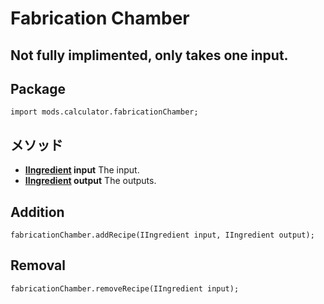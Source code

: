 # Fabrication Chamber
## Not fully implimented, only takes one input.

## Package
```zenscript
import mods.calculator.fabricationChamber;
```

## メソッド
- **[IIngredient](/Vanilla/Variable_Types/IIngredient/) input** The input.
- **[IIngredient](/Vanilla/Variable_Types/IIngredient/) output** The outputs.


## Addition
```zenscript
fabricationChamber.addRecipe(IIngredient input, IIngredient output);
```

## Removal
```zenscript
fabricationChamber.removeRecipe(IIngredient input);
```